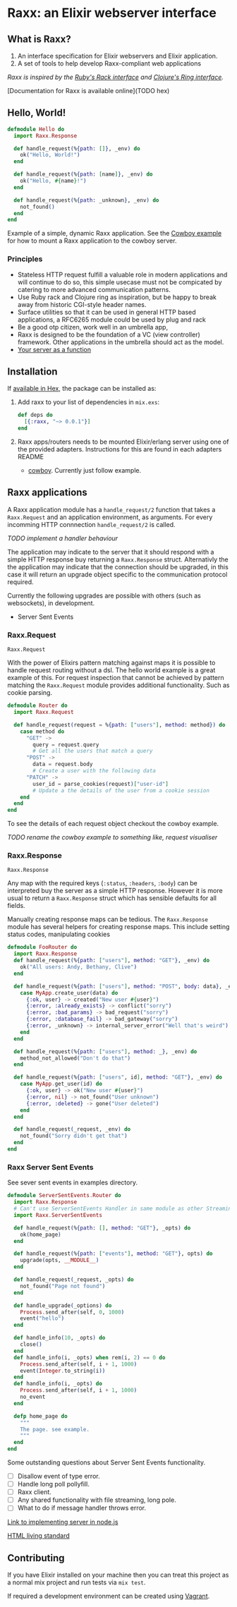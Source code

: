 # Raxx: an Elixir webserver interface

## What is Raxx?

1. An interface specification for Elixir webservers and Elixir application.
2. A set of tools to help develop Raxx-compliant web applications

*Raxx is inspired by the [Ruby's Rack interface](http://rack.github.io/) and [Clojure's Ring interface](https://github.com/ring-clojure).*

[Documentation for Raxx is available online](TODO hex)

## Hello, World!

```elixir
defmodule Hello do
  import Raxx.Response

  def handle_request(%{path: []}, _env) do
    ok("Hello, World!")
  end

  def handle_request(%{path: [name]}, _env) do
    ok("Hello, #{name}!")
  end

  def handle_request(%{path: _unknown}, _env) do
    not_found()
  end
end
```

Example of a simple, dynamic Raxx application.
See the [Cowboy example](https://github.com/CrowdHailer/raxx/tree/master/example/cowboy_example) for how to mount a Raxx application to the cowboy server.

### Principles

- Stateless HTTP request fulfill a valuable role in modern applications and will continue to do so, this simple usecase must not be compicated by catering to more advanced communication patterns.
- Use Ruby rack and Clojure ring as inspiration, but be happy to break away from historic CGI-style header names.
- Surface utilities so that it can be used in general HTTP based applications, a RFC6265 module could be used by plug and rack
- Be a good otp citizen, work well in an umbrella app,
- Raxx is designed to be the foundation of a VC (view controller) framework. Other applications in the umbrella should act as the model.
- [Your server as a function](https://monkey.org/~marius/funsrv.pdf)

## Installation

If [available in Hex](https://hex.pm/docs/publish), the package can be installed as:

1. Add raxx to your list of dependencies in `mix.exs`:

    ```elixir
    def deps do
      [{:raxx, "~> 0.0.1"}]
    end
    ```

2. Raxx apps/routers needs to be mounted Elixir/erlang server using one of the provided adapters. Instructions for this are found in each adapters README

    - [cowboy](https://github.com/CrowdHailer/raxx/tree/master/example/cowboy_example). Currently just follow example.

## Raxx applications

A Raxx application module has a `handle_request/2` function that takes a `Raxx.Request` and an application environment, as arguments.
For every incomming HTTP connnection `handle_request/2` is called.

*TODO implement a handler behaviour*

The application may indicate to the server that it should respond with a simple HTTP response buy returning a `Raxx.Response` struct.
Alternativly the the application may indicate that the connection should be upgraded, in this case it will return an upgrade object specific to the communication protocol required.

Currently the following upgrades are possible with others (such as websockets), in development.

- Server Sent Events

### Raxx.Request

`Raxx.Request`

With the power of Elixirs pattern matching against maps it is possible to handle request routing without a dsl.
The hello world example is a great example of this.
For request inspection that cannot be achieved by pattern matching the `Raxx.Request` module provides additional functionality.
Such as cookie parsing.

```elixir
defmodule Router do
  import Raxx.Request

  def handle_request(request = %{path: ["users"], method: method}) do
    case method do
      "GET" ->
        query = request.query
        # Get all the users that match a query
      "POST" ->
        data = request.body
        # Create a user with the following data
      "PATCH" ->
        user_id = parse_cookies(request)["user-id"]
        # Update a the details of the user from a cookie session
    end
  end
end
```

To see the details of each request object checkout the cowboy example.

*TODO rename the cowboy example to something like, request visualiser*

### Raxx.Response

`Raxx.Response`

Any map with the required keys (`:status`, `:headers`, `:body`) can be interpreted buy the server as a simple HTTP response.
However it is more usual to return a `Raxx.Response` struct which has sensible defaults for all fields.

Manually creating response maps can be tedious.
The `Raxx.Response` module has several helpers for creating response maps.
This include setting status codes, manipulating cookies

```elixir
defmodule FooRouter do
  import Raxx.Response
  def handle_request(%{path: ["users"], method: "GET"}, _env) do
    ok("All users: Andy, Bethany, Clive")
  end

  def handle_request(%{path: ["users"], method: "POST", body: data}, _env) do
    case MyApp.create_user(data) do
      {:ok, user} -> created("New user #{user}")
      {:error, :already_exists} -> conflict("sorry")
      {:error, :bad_params} -> bad_request("sorry")
      {:error, :database_fail} -> bad_gateway("sorry")
      {:error, _unknown} -> internal_server_error("Well that's weird")
    end
  end

  def handle_request(%{path: ["users"], method: _}, _env) do
    method_not_allowed("Don't do that")
  end

  def handle_request(%{path: ["users", id], method: "GET"}, _env) do
    case MyApp.get_user(id) do
      {:ok, user} -> ok("New user #{user}")
      {:error, nil} -> not_found("User unknown")
      {:error, :deleted} -> gone("User deleted")
    end
  end

  def handle_request(_request, _env) do
    not_found("Sorry didn't get that")
  end
end
```

### Raxx Server Sent Events

See sever sent events in examples directory.

```elixir
defmodule ServerSentEvents.Router do
  import Raxx.Response
  # Can't use ServerSentEvents Handler in same module as other Streaming handlers.
  import Raxx.ServerSentEvents

  def handle_request(%{path: [], method: "GET"}, _opts) do
    ok(home_page)
  end

  def handle_request(%{path: ["events"], method: "GET"}, opts) do
    upgrade(opts, __MODULE__)
  end

  def handle_request(_request, _opts) do
    not_found("Page not found")
  end

  def handle_upgrade(_options) do
    Process.send_after(self, 0, 1000)
    event("hello")
  end

  def handle_info(10, _opts) do
    close()
  end
  def handle_info(i, _opts) when rem(i, 2) == 0 do
    Process.send_after(self, i + 1, 1000)
    event(Integer.to_string(i))
  end
  def handle_info(i, _opts) do
    Process.send_after(self, i + 1, 1000)
    no_event
  end

  defp home_page do
    """
    The page. see example.
    """
  end
end
```

Some outstanding questions about Server Sent Events functionality.

- [ ] Disallow event of type error.
- [ ] Handle long poll pollyfill.
- [ ] Raxx client.
- [ ] Any shared functionality with file streaming, long pole.
- [ ] What to do if message handler throws error.

[Link to implementing server in node.js](http://www.html5rocks.com/en/tutorials/eventsource/basics/)

[HTML living standard](https://html.spec.whatwg.org/multipage/comms.html#server-sent-events)

## Contributing

If you have Elixir installed on your machine then you can treat this project as a normal mix project and run tests via `mix test`.

If required a development environment can be created using [Vagrant](www.vagrantup.com).

